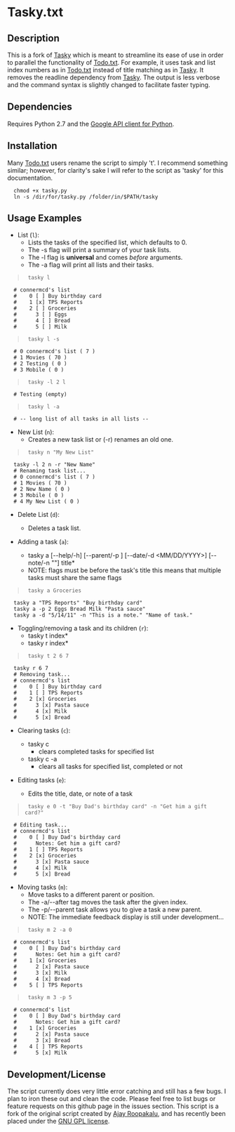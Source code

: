 # Tasky.txt

## Description
This is a fork of [Tasky][tasky] which is meant to streamline its ease of use in order to parallel the functionality of [Todo.txt][todotxt]. For example, it uses task and list index numbers as in [Todo.txt][todotxt] instead of title matching as in [Tasky][tasky]. It removes the readline dependency from [Tasky][tasky]. The output is less verbose and the command syntax is slightly changed to facilitate faster typing.

## Dependencies
Requires Python 2.7 and the [Google API client for Python](http://code.google.com/p/google-api-python-client/).

## Installation
Many [Todo.txt][todotxt] users rename the script to simply 't'. I recommend something similar; however, for clarity's sake I will refer to the script as 'tasky' for this documentation.

      chmod +x tasky.py
      ln -s /dir/for/tasky.py /folder/in/$PATH/tasky

## Usage Examples
   * List (`l`):
      - Lists the tasks of the specified list, which defaults to 0.
      - The -s flag will print a summary of your task lists.
      - The -l flag is **universal** and comes _before_ arguments.
      - The -a flag will print all lists and their tasks.

>      tasky l
      # connermcd's list
      #    0 [ ] Buy birthday card
      #    1 [x] TPS Reports
      #    2 [ ] Groceries
      #      3 [ ] Eggs
      #      4 [ ] Bread
      #      5 [ ] Milk

>      tasky l -s
      # 0 connermcd's list ( 7 )
      # 1 Movies ( 70 )
      # 2 Testing ( 0 )
      # 3 Mobile ( 0 )

>      tasky -l 2 l
      # Testing (empty)


>      tasky l -a
      # -- long list of all tasks in all lists --

   * New List (`n`):
      - Creates a new task list or (-r) renames an old one.

>      tasky n "My New List"
      tasky -l 2 n -r "New Name"
      # Renaming task list...
      # 0 connermcd's list ( 7 )
      # 1 Movies ( 70 )
      # 2 New Name ( 0 )
      # 3 Mobile ( 0 )
      # 4 My New List ( 0 )

   * Delete List (`d`):
      - Deletes a task list.

   * Adding a task (`a`):
      - tasky a [--help/-h] [--parent/-p <int>] [--date/-d <MM/DD/YYYY>] [--note/-n "<string>"] title\*
      - NOTE: flags must be before the task's title this means that multiple tasks must share the same flags

>      tasky a Groceries
      tasky a "TPS Reports" "Buy birthday card"
      tasky a -p 2 Eggs Bread Milk "Pasta sauce"
      tasky a -d "5/14/11" -n "This is a note." "Name of task."

   * Toggling/removing a task and its children (`r`):
      - tasky t index\*
      - tasky r index\*

>      tasky t 2 6 7
      tasky r 6 7
      # Removing task...
      # connermcd's list
      #    0 [ ] Buy birthday card
      #    1 [ ] TPS Reports
      #    2 [x] Groceries
      #      3 [x] Pasta sauce
      #      4 [x] Milk
      #      5 [x] Bread

   * Clearing tasks (`c`):
      + tasky c
         - clears completed tasks for specified list
      + tasky c -a
         - clears all tasks for specified list, completed or not

   * Editing tasks (`e`):
      - Edits the title, date, or note of a task

>      tasky e 0 -t "Buy Dad's birthday card" -n "Get him a gift card?"
      # Editing task...
      # connermcd's list
      #    0 [ ] Buy Dad's birthday card
      #      Notes: Get him a gift card?
      #    1 [ ] TPS Reports
      #    2 [x] Groceries
      #      3 [x] Pasta sauce
      #      4 [x] Milk
      #      5 [x] Bread

   * Moving tasks (`m`):
      - Move tasks to a different parent or position.
      - The -a/--after tag moves the task after the given index.
      - The -p/--parent task allows you to give a task a new parent.
      - NOTE: The immediate feedback display is still under development...

>      tasky m 2 -a 0
      # connermcd's list
      #    0 [ ] Buy Dad's birthday card
      #      Notes: Get him a gift card?
      #    1 [x] Groceries
      #      2 [x] Pasta sauce
      #      3 [x] Milk
      #      4 [x] Bread
      #    5 [ ] TPS Reports

>      tasky m 3 -p 5
      # connermcd's list
      #    0 [ ] Buy Dad's birthday card
      #      Notes: Get him a gift card?
      #    1 [x] Groceries
      #      2 [x] Pasta sauce
      #      3 [x] Bread
      #    4 [ ] TPS Reports
      #      5 [x] Milk

## Development/License
The script currently does very little error catching and still has a few bugs. I plan to iron these out and clean the code. Please feel free to list bugs or feature requests on this github page in the issues section. This script is a fork of the original script created by [Ajay Roopakalu](https://github.com/jrupac/tasky), and has recently been placed under the [GNU GPL license](http://www.gnu.org/licenses/gpl.txt).

   [tasky]: https://github.com/jrupac/tasky
   [todotxt]: http://todotxt.com/
